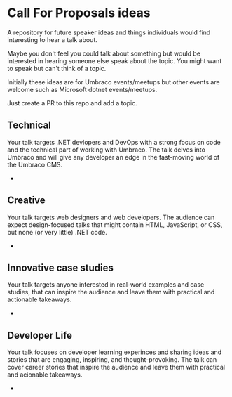 # Call For Proposals ideas

A repository for future speaker ideas and things individuals would find interesting to hear a talk about. 

Maybe you don't feel you could talk about something but would be interested in hearing someone else speak about the topic. You might want to speak but can't think of a topic.

Initially these ideas are for Umbraco events/meetups but other events are welcome such as Microsoft dotnet events/meetups. 

Just create a PR to this repo and add a topic. 

## Technical

Your talk targets .NET devlopers and DevOps with a strong focus on code and the technical part of working with Umbraco. The talk delves into Umbraco and will give any developer an edge in the fast-moving world of the Umbraco CMS.

- 

## Creative

Your talk targets web designers and web developers. The audience can expect design-focused talks that might contain HTML, JavaScript, or CSS, but none (or very little) .NET code.

-

## Innovative case studies

Your talk targets anyone interested in real-world examples and case studies, that can inspire the audience and leave them with practical and actionable takeaways.   

-

## Developer Life 

Your talk focuses on developer learning experinces and sharing ideas and stories that are engaging, inspiring, and thought-provoking. The talk can cover career stories that inspire the audience and leave them with practical and acionable takeaways. 

-
